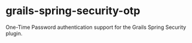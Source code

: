 grails-spring-security-otp
==========================

One-Time Password authentication support for the Grails Spring Security plugin.